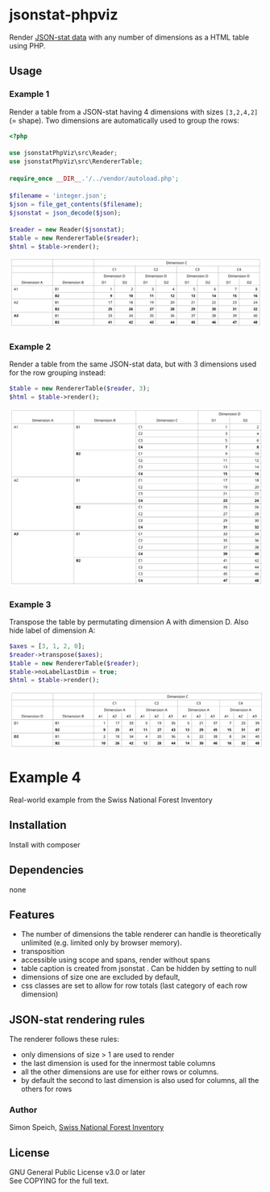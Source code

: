 # jsonstat-phpviz
Render [JSON-stat data](https://json-stat.org/) with any number of dimensions as a HTML table using PHP.

## Usage
### Example 1
Render a table from a JSON-stat having 4 dimensions with sizes `[3,2,4,2]` (= shape).
Two dimensions are automatically used to group the rows:
```php
<?php

use jsonstatPhpViz\src\Reader;
use jsonstatPhpViz\src\RendererTable;

require_once __DIR__.'/../vendor/autoload.php';

$filename = 'integer.json';
$json = file_get_contents($filename);
$jsonstat = json_decode($json);

$reader = new Reader($jsonstat);
$table = new RendererTable($reader);
$html = $table->render();
```
![screenshot-01](demo/screenshot-01.png)

### Example 2
Render a table from the same JSON-stat data, but with 3 dimensions used for the row grouping instead:
```php
$table = new RendererTable($reader, 3);
$html = $table->render();
```
![screenshot-02](demo/screenshot-02.png)

### Example 3
Transpose the table by permutating dimension A with dimension D. Also hide label of dimension A:
```php
$axes = [3, 1, 2, 0];
$reader->transpose($axes);
$table = new RendererTable($reader);
$table->noLabelLastDim = true;
$html = $table->render();
```
![screenshot-03](demo/screenshot-03.png)

# Example 4
Real-world example from the Swiss National Forest Inventory

## Installation
Install with composer

## Dependencies
none

## Features
- The number of dimensions the table renderer can handle is theoretically unlimited (e.g. limited only by browser memory).
- transposition
- accessible using scope and spans, render without spans
- table caption is created from jsonstat . Can be hidden by setting to null
- dimensions of size one are excluded by default,
- css classes are set to allow for row totals (last category of each row dimension)

## JSON-stat rendering rules
The renderer follows these rules:

* only dimensions of size > 1 are used to render
* the last dimension is used for the innermost table columns
* all the other dimensions are use for either rows or columns.
* by default the second to last dimension is also used for columns, all the others for rows

### Author
Simon Speich, [Swiss National Forest Inventory](https://www.lfi.ch/)

## License
GNU General Public License v3.0 or later\
See COPYING for the full text.
